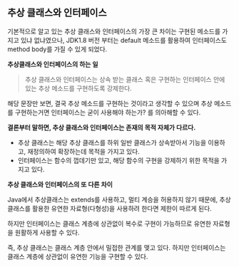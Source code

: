 ## 추상 클래스와 인터페이스

기본적으로 알고 있는 추상 클래스와 인터페이스의 가장 큰 차이는 구현된 메소드를 가지고 있냐 없냐였으나, JDK1.8 버전 부터는 default 메소드를 활용하여 인터페이스도 method body를 가질 수 있게 되었다.



**추상클래스와 인터페이스의 하는 일**

> 추상 클래스와 인터페이스는 상속 받는 클래스 혹은 구현하는 인터페이스 안에 있는 추상 메소드를 구현하도록 강제한다.

해당 문장만 보면, 결국 추상 메소드를 구현하는 것이라고 생각할 수 있으며 추상 메소드를 구현하는거면 인터페이스는 굳이 사용해야 하는가? 를 의아해할 수 있다.

**결론부터 말하면, 추상 클래스와 인터페이스는 존재의 목적 자체가 다르다.**

- 추상 클래스는 해당 추상 클래스를 하위 일반 클래스가 상속받아서 기능을 이용하고, 재정의하여 확장하는데 목적을 가지고 있다.
- 인터페이스는 함수의 껍데기만 있고, 해당 함수의 구현을 강제하기 위한 목적을 가지고 있다.



**추상 클래스와 인터페이스의 또 다른 차이**

Java에서 추상클래스는 extends를 사용하고, 멀티 계승을 허용하지 않기 때문에, 추상 클래스를 활용한 유연한 자료형(다형성)을 사용하려 한다면 제한이 따르게 된다.

하지만 인터페이스는 클래스 계층에 상관없이 복수로 구현이 가능하므로 유연한 자료형을 원활하게 사용할 수 있다.

즉, 추상 클래스는 클래스 계층 안에서 밀접한 관계를 맺고 있다. 하지만 인터페이스는 클래스 계층에 상관없이 유연한 기능을 구현할 수 있다.



